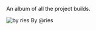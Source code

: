 An album of all the project builds.

![by ries](https://github.com/OfferZen-Make/plant_tech_ams/blob/master/project_build_photos/by_ries.jpg?raw=true)
By @ries
